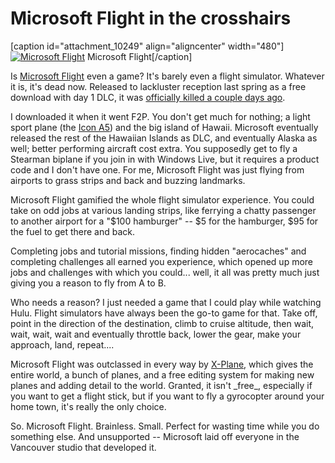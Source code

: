 # Microsoft Flight in the crosshairs

[caption id="attachment\_10249" align="aligncenter" width="480"][![](http://westkarana.com/wp-content/uploads/2012/08/flight-2012-08-01-21-10-46-45-480x360.jpg "Microsoft Flight")](http://westkarana.com/wp-content/uploads/2012/08/flight-2012-08-01-21-10-46-45.jpg) Microsoft Flight[/caption]

Is [Microsoft Flight](http://au.pc.gamespy.com/pc/microsoft-flight/1218068p1.html) even a game? It's barely even a flight simulator. Whatever it is, it's dead now. Released to lackluster reception last spring as a free download with day 1 DLC, it was [officially killed a couple days ago](http://seattletimes.nwsource.com/html/microsoftpri0/2018777858_microsoft_grounds_microsoft_flight_project_columbi.html).

I downloaded it when it went F2P. You don't get much for nothing; a light sport plane (the [Icon A5](http://www.iconaircraft.com/)) and the big island of Hawaii. Microsoft eventually released the rest of the Hawaiian Islands as DLC, and eventually Alaska as well; better performing aircraft cost extra. You supposedly get to fly a Stearman biplane if you join in with Windows Live, but it requires a product code and I don't have one. For me, Microsoft Flight was just flying from airports to grass strips and back and buzzing landmarks.

Microsoft Flight gamified the whole flight simulator experience. You could take on odd jobs at various landing strips, like ferrying a chatty passenger to another airport for a "$100 hamburger" -- $5 for the hamburger, $95 for the fuel to get there and back.

Completing jobs and tutorial missions, finding hidden "aerocaches" and completing challenges all earned you experience, which opened up more jobs and challenges with which you could... well, it all was pretty much just giving you a reason to fly from A to B.

Who needs a reason? I just needed a game that I could play while watching Hulu. Flight simulators have always been the go-to game for that. Take off, point in the direction of the destination, climb to cruise altitude, then wait, wait, wait, wait and eventually throttle back, lower the gear, make your approach, land, repeat....

Microsoft Flight was outclassed in every way by [X-Plane](http://www.x-plane.com/), which gives the entire world, a bunch of planes, and a free editing system for making new planes and adding detail to the world. Granted, it isn't \_free\_, especially if you want to get a flight stick, but if you want to fly a gyrocopter around your home town, it's really the only choice.

So. Microsoft Flight. Brainless. Small. Perfect for wasting time while you do something else. And unsupported -- Microsoft laid off everyone in the Vancouver studio that developed it.

